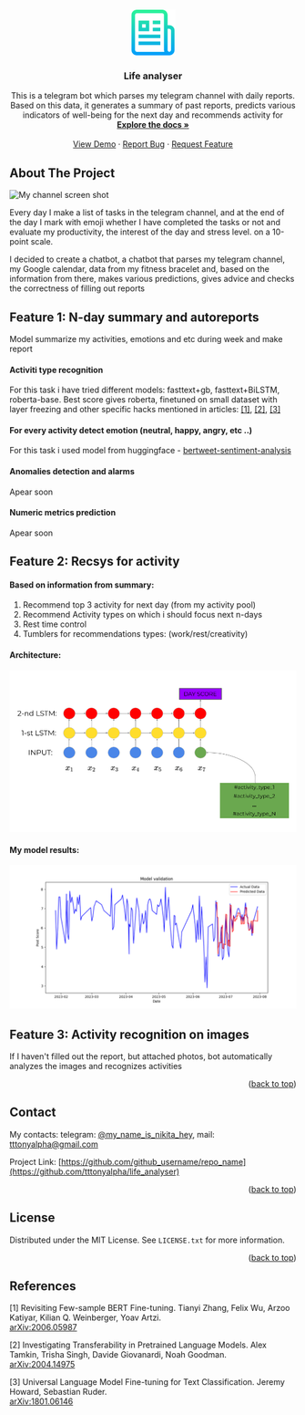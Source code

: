 <!-- Improved compatibility of back to top link: See: https://github.com/othneildrew/Best-README-Template/pull/73 -->
<a name="readme-top"></a>
<!--
*** Thanks for checking out the Best-README-Template. If you have a suggestion
*** that would make this better, please fork the repo and create a pull request
*** or simply open an issue with the tag "enhancement".
*** Don't forget to give the project a star!
*** Thanks again! Now go create something AMAZING! :D
-->



<!-- PROJECT SHIELDS -->
<!--
*** I'm using markdown "reference style" links for readability.
*** Reference links are enclosed in brackets [ ] instead of parentheses ( ).
*** See the bottom of this document for the declaration of the reference variables
*** for contributors-url, forks-url, etc. This is an optional, concise syntax you may use.
*** https://www.markdownguide.org/basic-syntax/#reference-style-links
-->
<!-- [![Contributors][contributors-shield]][contributors-url]
[![Forks][forks-shield]][forks-url]
[![Stargazers][stars-shield]][stars-url]
[![Issues][issues-shield]][issues-url]
[![MIT License][license-shield]][license-url]
[![LinkedIn][linkedin-shield]][linkedin-url] -->



<!-- PROJECT LOGO -->
<br />
<div align="center">
  <a href="https://github.com/tttonyalpha/life_analyser">
    <img src="images/logo.png" alt="Logo" width="80" height="80">
  </a>

<h3 align="center">Life analyser</h3>

  <p align="center">
    This is a telegram bot which parses my telegram channel with daily reports. Based on this data, it generates a summary of past reports, predicts various indicators of well-being for the next day and recommends activity for 
    <br />
    <a href="https://github.com/tttonyalpha/life_analyser"><strong>Explore the docs »</strong></a>
    <br />
    <br />
    <a href="https://github.com/tttonyalpha/life_analyser">View Demo</a>
    ·
    <a href="https://github.com/tttonyalpha/life_analyser/issues">Report Bug</a>
    ·
    <a href="https://github.com/tttonyalpha/life_analyser/issues">Request Feature</a>
  </p>
</div>



<!-- TABLE OF CONTENTS -->
<!-- <details>
  <summary>Table of Contents</summary>
  <ol>
    <li>
      <a href="#about-the-project">About The Project</a>
      <ul>
        <li><a href="#built-with">Built With</a></li>
      </ul>
    </li>
    <li>
      <a href="#getting-started">Getting Started</a>
      <ul>
        <li><a href="#prerequisites">Prerequisites</a></li>
        <li><a href="#installation">Installation</a></li>
      </ul>
    </li>
    <li><a href="#usage">Usage</a></li>
    <li><a href="#roadmap">Roadmap</a></li>
    <li><a href="#contributing">Contributing</a></li>
    <li><a href="#license">License</a></li>
    <li><a href="#contact">Contact</a></li>
    <li><a href="#acknowledgments">Acknowledgments</a></li>
  </ol>
</details>
 -->


<!-- ABOUT THE PROJECT -->
## About The Project

![My channel screen shot][product-screenshot]
<!-- (https://drive.google.com/file/d/12k2PHKTiuc_fPejNALLAS7gnQKYj06X2/view?usp=sharing) -->

Every day I make a list of tasks in the telegram channel, and at the end of the day I mark with emoji whether I have completed the tasks or not and evaluate my productivity, the interest of the day and stress level. on a 10-point scale.


I decided to create a chatbot, a chatbot that parses my telegram channel, my Google calendar, data from my fitness bracelet and, based on the information from there, makes various predictions, gives advice and checks the correctness of filling out reports

## Feature 1: N-day summary and autoreports  
Model summarize my activities, emotions and etc during week and make report 

#### Activiti type recognition

For this task i have tried different models: fasttext+gb, fasttext+BiLSTM, roberta-base. Best score gives roberta, finetuned on small dataset with layer freezing and other specific hacks mentioned in articles: [[1]](#1), [[2]](#2), [[3]](#3)

<!-- 2. NER (detect activity and get it’s normal form) -->
#### For every activity detect emotion (neutral, happy, angry, etc ..)

For this task i used model from huggingface - [bertweet-sentiment-analysis](https://huggingface.co/finiteautomata/bertweet-base-sentiment-analysis)

#### Anomalies detection and alarms 

Apear soon

#### Numeric metrics prediction 

Apear soon

## Feature 2: Recsys for activity

#### Based on information from summary:
    
1. Recommend top 3 activity for next day (from my activity pool)
2. Recommend Activity types on which i should focus next n-days 
3. Rest time control 
4. Tumblers for recommendations types: (work/rest/creativity)

#### Architecture: 

![lstm recsys][lstm_recsys]


#### My model results: 

![lstm predictions][lstm_predictions]


## Feature 3: Activity recognition on images 
  
If I haven't filled out the report, but attached photos, bot automatically analyzes the images and recognizes activities


<p align="right">(<a href="#readme-top">back to top</a>)</p>

<!-- 

### Built With

* [![Next][Next.js]][Next-url]
* [![React][React.js]][React-url]
* [![Vue][Vue.js]][Vue-url]
* [![Angular][Angular.io]][Angular-url]
* [![Svelte][Svelte.dev]][Svelte-url]
* [![Laravel][Laravel.com]][Laravel-url]
* [![Bootstrap][Bootstrap.com]][Bootstrap-url]
* [![JQuery][JQuery.com]][JQuery-url] -->

<!-- <p align="right">(<a href="#readme-top">back to top</a>)</p>
 -->


<!-- ROADMAP -->
<!-- ## Roadmap

- [ ] Feature 1
- [ ] Feature 2
- [ ] Feature 3
    - [ ] Nested Feature

See the [open issues](https://github.com/github_username/repo_name/issues) for a full list of proposed features (and known issues).

<p align="right">(<a href="#readme-top">back to top</a>)</p> -->


<!-- CONTACT -->
## Contact

My contacts: telegram: [@my_name_is_nikita_hey](https://t.me/my_name_is_nikita_hey), mail: tttonyalpha@gmail.com

Project Link: [https://github.com/github_username/repo_name](https://github.com/tttonyalpha/life_analyser)

<p align="right">(<a href="#readme-top">back to top</a>)</p>

<!-- LICENSE -->
## License

Distributed under the MIT License. See `LICENSE.txt` for more information.

<p align="right">(<a href="#readme-top">back to top</a>)</p>




## References
<a id="1">[1]</a> 
Revisiting Few-sample BERT Fine-tuning.
Tianyi Zhang, Felix Wu, Arzoo Katiyar, Kilian Q. Weinberger, Yoav Artzi.<br>
[arXiv:2006.05987](https://arxiv.org/abs/2006.05987)

<a id="2">[2]</a> 
Investigating Transferability in Pretrained Language Models.
Alex Tamkin, Trisha Singh, Davide Giovanardi, Noah Goodman.<br>
[arXiv:2004.14975](https://arxiv.org/abs/2004.14975)

<a id="3">[3]</a> 
Universal Language Model Fine-tuning for Text Classification.
Jeremy Howard, Sebastian Ruder.<br>
[arXiv:1801.06146](https://arxiv.org/abs/1801.06146)




<!-- MARKDOWN LINKS & IMAGES -->
<!-- https://www.markdownguide.org/basic-syntax/#reference-style-links -->
[contributors-shield]: https://img.shields.io/github/contributors/github_username/repo_name.svg?style=for-the-badge
[contributors-url]: https://github.com/github_username/repo_name/graphs/contributors
[forks-shield]: https://img.shields.io/github/forks/github_username/repo_name.svg?style=for-the-badge
[forks-url]: https://github.com/github_username/repo_name/network/members
[stars-shield]: https://img.shields.io/github/stars/github_username/repo_name.svg?style=for-the-badge
[stars-url]: https://github.com/github_username/repo_name/stargazers
[issues-shield]: https://img.shields.io/github/issues/github_username/repo_name.svg?style=for-the-badge
[issues-url]: https://github.com/github_username/repo_name/issues
[license-shield]: https://img.shields.io/github/license/github_username/repo_name.svg?style=for-the-badge
[license-url]: https://github.com/github_username/repo_name/blob/master/LICENSE.txt
[linkedin-shield]: https://img.shields.io/badge/-LinkedIn-black.svg?style=for-the-badge&logo=linkedin&colorB=555
[linkedin-url]: https://linkedin.com/in/linkedin_username
[product-screenshot]: images/channel_screen.png
[lstm_predictions]: images/lstm_predictions.png
[lstm_recsys]: images/lstm_recsys.png
[Next.js]: https://img.shields.io/badge/next.js-000000?style=for-the-badge&logo=nextdotjs&logoColor=white
[Next-url]: https://nextjs.org/
[React.js]: https://img.shields.io/badge/React-20232A?style=for-the-badge&logo=react&logoColor=61DAFB
[React-url]: https://reactjs.org/
[Vue.js]: https://img.shields.io/badge/Vue.js-35495E?style=for-the-badge&logo=vuedotjs&logoColor=4FC08D
[Vue-url]: https://vuejs.org/
[Angular.io]: https://img.shields.io/badge/Angular-DD0031?style=for-the-badge&logo=angular&logoColor=white
[Angular-url]: https://angular.io/
[Svelte.dev]: https://img.shields.io/badge/Svelte-4A4A55?style=for-the-badge&logo=svelte&logoColor=FF3E00
[Svelte-url]: https://svelte.dev/
[Laravel.com]: https://img.shields.io/badge/Laravel-FF2D20?style=for-the-badge&logo=laravel&logoColor=white
[Laravel-url]: https://laravel.com
[Bootstrap.com]: https://img.shields.io/badge/Bootstrap-563D7C?style=for-the-badge&logo=bootstrap&logoColor=white
[Bootstrap-url]: https://getbootstrap.com
[JQuery.com]: https://img.shields.io/badge/jQuery-0769AD?style=for-the-badge&logo=jquery&logoColor=white
[JQuery-url]: https://jquery.com 
